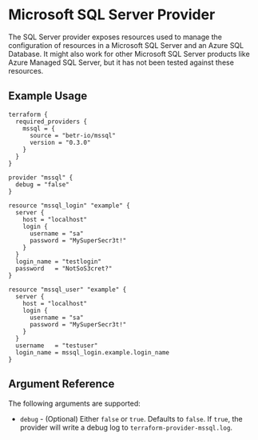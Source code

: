 # Microsoft SQL Server Provider

The SQL Server provider exposes resources used to manage the configuration of resources in a Microsoft SQL Server and an Azure SQL Database. It might also work for other Microsoft SQL Server products like Azure Managed SQL Server, but it has not been tested against these resources.

## Example Usage

```hcl
terraform {
  required_providers {
    mssql = {
      source = "betr-io/mssql"
      version = "0.3.0"
    }
  }
}

provider "mssql" {
  debug = "false"
}

resource "mssql_login" "example" {
  server {
    host = "localhost"
    login {
      username = "sa"
      password = "MySuperSecr3t!"
    }
  }
  login_name = "testlogin"
  password   = "NotSoS3cret?"
}

resource "mssql_user" "example" {
  server {
    host = "localhost"
    login {
      username = "sa"
      password = "MySuperSecr3t!"
    }
  }
  username   = "testuser"
  login_name = mssql_login.example.login_name
}
```

## Argument Reference

The following arguments are supported:

* `debug` - (Optional) Either `false` or `true`. Defaults to `false`. If `true`, the provider will write a debug log to `terraform-provider-mssql.log`.
